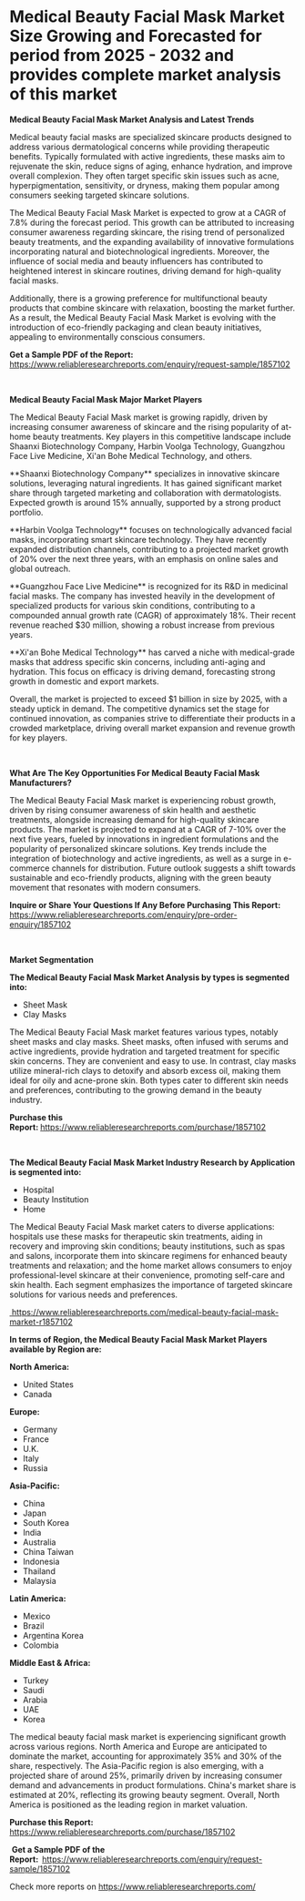 <p><h1>Medical Beauty Facial Mask Market Size Growing and Forecasted for period from 2025 - 2032 and provides complete market analysis of this market</h1></p><p><strong>Medical Beauty Facial Mask Market Analysis and Latest Trends</strong></p>
<p><p>Medical beauty facial masks are specialized skincare products designed to address various dermatological concerns while providing therapeutic benefits. Typically formulated with active ingredients, these masks aim to rejuvenate the skin, reduce signs of aging, enhance hydration, and improve overall complexion. They often target specific skin issues such as acne, hyperpigmentation, sensitivity, or dryness, making them popular among consumers seeking targeted skincare solutions.</p><p>The Medical Beauty Facial Mask Market is expected to grow at a CAGR of 7.8% during the forecast period. This growth can be attributed to increasing consumer awareness regarding skincare, the rising trend of personalized beauty treatments, and the expanding availability of innovative formulations incorporating natural and biotechnological ingredients. Moreover, the influence of social media and beauty influencers has contributed to heightened interest in skincare routines, driving demand for high-quality facial masks. </p><p>Additionally, there is a growing preference for multifunctional beauty products that combine skincare with relaxation, boosting the market further. As a result, the Medical Beauty Facial Mask Market is evolving with the introduction of eco-friendly packaging and clean beauty initiatives, appealing to environmentally conscious consumers.</p></p>
<p><strong>Get a Sample PDF of the Report:&nbsp;</strong> <a href="https://www.reliableresearchreports.com/enquiry/request-sample/1857102?utm_campaign=3250&utm_medium=2&utm_source=Github&utm_content=ia&utm_term=27032025&utm_id=medical-beauty-facial-mask">https://www.reliableresearchreports.com/enquiry/request-sample/1857102</a></p>
<p>&nbsp;</p>
<p><strong>Medical Beauty Facial Mask Major Market Players</strong></p>
<p><p>The Medical Beauty Facial Mask market is growing rapidly, driven by increasing consumer awareness of skincare and the rising popularity of at-home beauty treatments. Key players in this competitive landscape include Shaanxi Biotechnology Company, Harbin Voolga Technology, Guangzhou Face Live Medicine, Xi'an Bohe Medical Technology, and others. </p><p>**Shaanxi Biotechnology Company** specializes in innovative skincare solutions, leveraging natural ingredients. It has gained significant market share through targeted marketing and collaboration with dermatologists. Expected growth is around 15% annually, supported by a strong product portfolio.</p><p>**Harbin Voolga Technology** focuses on technologically advanced facial masks, incorporating smart skincare technology. They have recently expanded distribution channels, contributing to a projected market growth of 20% over the next three years, with an emphasis on online sales and global outreach.</p><p>**Guangzhou Face Live Medicine** is recognized for its R&D in medicinal facial masks. The company has invested heavily in the development of specialized products for various skin conditions, contributing to a compounded annual growth rate (CAGR) of approximately 18%. Their recent revenue reached $30 million, showing a robust increase from previous years.</p><p>**Xi'an Bohe Medical Technology** has carved a niche with medical-grade masks that address specific skin concerns, including anti-aging and hydration. This focus on efficacy is driving demand, forecasting strong growth in domestic and export markets.</p><p>Overall, the market is projected to exceed $1 billion in size by 2025, with a steady uptick in demand. The competitive dynamics set the stage for continued innovation, as companies strive to differentiate their products in a crowded marketplace, driving overall market expansion and revenue growth for key players.</p></p>
<p>&nbsp;</p>
<p><strong>What Are The Key Opportunities For Medical Beauty Facial Mask Manufacturers?</strong></p>
<p><p>The Medical Beauty Facial Mask market is experiencing robust growth, driven by rising consumer awareness of skin health and aesthetic treatments, alongside increasing demand for high-quality skincare products. The market is projected to expand at a CAGR of 7-10% over the next five years, fueled by innovations in ingredient formulations and the popularity of personalized skincare solutions. Key trends include the integration of biotechnology and active ingredients, as well as a surge in e-commerce channels for distribution. Future outlook suggests a shift towards sustainable and eco-friendly products, aligning with the green beauty movement that resonates with modern consumers.</p></p>
<p><strong>Inquire or Share Your Questions If Any Before Purchasing This Report:</strong> <a href="https://www.reliableresearchreports.com/enquiry/pre-order-enquiry/1857102?utm_campaign=3250&utm_medium=2&utm_source=Github&utm_content=ia&utm_term=27032025&utm_id=medical-beauty-facial-mask">https://www.reliableresearchreports.com/enquiry/pre-order-enquiry/1857102</a></p>
<p>&nbsp;</p>
<p><strong>Market Segmentation</strong></p>
<p><strong>The Medical Beauty Facial Mask Market Analysis by types is segmented into:</strong></p>
<p><ul><li>Sheet Mask</li><li>Clay Masks</li></ul></p>
<p><p>The Medical Beauty Facial Mask market features various types, notably sheet masks and clay masks. Sheet masks, often infused with serums and active ingredients, provide hydration and targeted treatment for specific skin concerns. They are convenient and easy to use. In contrast, clay masks utilize mineral-rich clays to detoxify and absorb excess oil, making them ideal for oily and acne-prone skin. Both types cater to different skin needs and preferences, contributing to the growing demand in the beauty industry.</p></p>
<p><strong>Purchase this Report:&nbsp;</strong><a href="https://www.reliableresearchreports.com/purchase/1857102?utm_campaign=3250&utm_medium=2&utm_source=Github&utm_content=ia&utm_term=27032025&utm_id=medical-beauty-facial-mask">https://www.reliableresearchreports.com/purchase/1857102</a></p>
<p>&nbsp;</p>
<p><strong>The Medical Beauty Facial Mask Market Industry Research by Application is segmented into:</strong></p>
<p><ul><li>Hospital</li><li>Beauty Institution</li><li>Home</li></ul></p>
<p><p>The Medical Beauty Facial Mask market caters to diverse applications: hospitals use these masks for therapeutic skin treatments, aiding in recovery and improving skin conditions; beauty institutions, such as spas and salons, incorporate them into skincare regimens for enhanced beauty treatments and relaxation; and the home market allows consumers to enjoy professional-level skincare at their convenience, promoting self-care and skin health. Each segment emphasizes the importance of targeted skincare solutions for various needs and preferences.</p></p>
<p><a href="https://www.reliableresearchreports.com/medical-beauty-facial-mask-market-r1857102?utm_campaign=3250&utm_medium=2&utm_source=Github&utm_content=ia&utm_term=27032025&utm_id=medical-beauty-facial-mask">&nbsp;https://www.reliableresearchreports.com/medical-beauty-facial-mask-market-r1857102</a></p>
<p><strong>In terms of Region, the Medical Beauty Facial Mask Market Players available by Region are:</strong></p>
<p>
    <p> <strong> North America: </strong>
        <ul>
            <li>United States</li>
            <li>Canada</li>
        </ul>
        </p> 
    <p> <strong> Europe: </strong>
        <ul>
            <li>Germany</li>
            <li>France</li>
            <li>U.K.</li>
            <li>Italy</li>
            <li>Russia</li>
        </ul>
        </p> 
    <p> <strong> Asia-Pacific: </strong>
        <ul>
            <li>China</li>
            <li>Japan</li>
            <li>South Korea</li>
            <li>India</li>
            <li>Australia</li>
            <li>China Taiwan</li>
            <li>Indonesia</li>
            <li>Thailand</li>
            <li>Malaysia</li>
        </ul>
        </p> 
    <p> <strong> Latin America: </strong>
        <ul>
            <li>Mexico</li>
            <li>Brazil</li>
            <li>Argentina Korea</li>
            <li>Colombia</li>
        </ul>
        </p> 
    <p> <strong> Middle East & Africa: </strong>
        <ul>
            <li>Turkey</li>
            <li>Saudi</li>
            <li>Arabia</li>
            <li>UAE</li>
            <li>Korea</li>
        </ul>
    </p>
    </p>
<p><p>The medical beauty facial mask market is experiencing significant growth across various regions. North America and Europe are anticipated to dominate the market, accounting for approximately 35% and 30% of the share, respectively. The Asia-Pacific region is also emerging, with a projected share of around 25%, primarily driven by increasing consumer demand and advancements in product formulations. China's market share is estimated at 20%, reflecting its growing beauty segment. Overall, North America is positioned as the leading region in market valuation.</p></p>
<p><strong>Purchase this Report: </strong><a href="https://www.reliableresearchreports.com/purchase/1857102?utm_campaign=3250&utm_medium=2&utm_source=Github&utm_content=ia&utm_term=27032025&utm_id=medical-beauty-facial-mask">https://www.reliableresearchreports.com/purchase/1857102</a></p>
<p>&nbsp;<strong>Get a Sample PDF of the Report:&nbsp;&nbsp;</strong><a href="https://www.reliableresearchreports.com/enquiry/request-sample/1857102?utm_campaign=3250&utm_medium=2&utm_source=Github&utm_content=ia&utm_term=27032025&utm_id=medical-beauty-facial-mask">https://www.reliableresearchreports.com/enquiry/request-sample/1857102</a></p>
<p><strong></strong></p>
<p>Check more reports on <a href="https://www.reliableresearchreports.com/?utm_campaign=3250&utm_medium=2&utm_source=Github&utm_content=ia&utm_term=27032025&utm_id=medical-beauty-facial-mask">https://www.reliableresearchreports.com/</a></p>